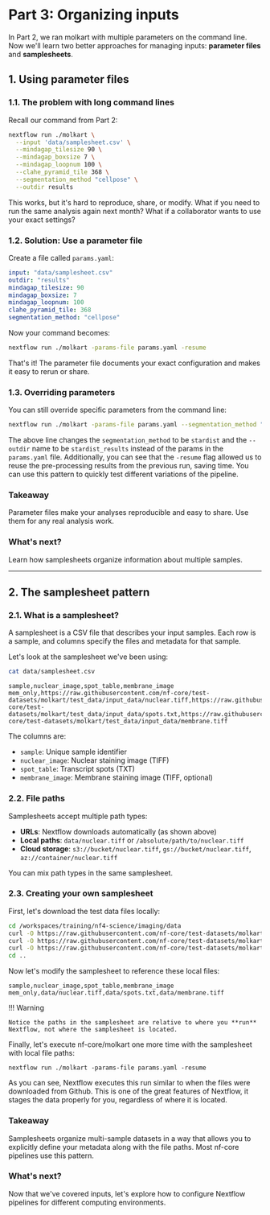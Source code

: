# Part 3: Organizing inputs

In Part 2, we ran molkart with multiple parameters on the command line.
Now we'll learn two better approaches for managing inputs: **parameter files** and **samplesheets**.

## 1. Using parameter files

### 1.1. The problem with long command lines

Recall our command from Part 2:

```bash
nextflow run ./molkart \
  --input 'data/samplesheet.csv' \
  --mindagap_tilesize 90 \
  --mindagap_boxsize 7 \
  --mindagap_loopnum 100 \
  --clahe_pyramid_tile 368 \
  --segmentation_method "cellpose" \
  --outdir results
```

This works, but it's hard to reproduce, share, or modify.
What if you need to run the same analysis again next month?
What if a collaborator wants to use your exact settings?

### 1.2. Solution: Use a parameter file

Create a file called `params.yaml`:

```yaml title="params.yaml"
input: "data/samplesheet.csv"
outdir: "results"
mindagap_tilesize: 90
mindagap_boxsize: 7
mindagap_loopnum: 100
clahe_pyramid_tile: 368
segmentation_method: "cellpose"
```

Now your command becomes:

```bash
nextflow run ./molkart -params-file params.yaml -resume
```

That's it! The parameter file documents your exact configuration and makes it easy to rerun or share.

### 1.3. Overriding parameters

You can still override specific parameters from the command line:

```bash
nextflow run ./molkart -params-file params.yaml --segmentation_method "stardist" --outdir stardist_results -resume
```

The above line changes the `segmentation_method` to be `stardist` and the `--outdir` name to be `stardist_results` instead of the params in the `params.yaml` file.
Additionally, you can see that the `-resume` flag allowed us to reuse the pre-processing results from the previous run, saving time.
You can use this pattern to quickly test different variations of the pipeline.

### Takeaway

Parameter files make your analyses reproducible and easy to share.
Use them for any real analysis work.

### What's next?

Learn how samplesheets organize information about multiple samples.

---

## 2. The samplesheet pattern

### 2.1. What is a samplesheet?

A samplesheet is a CSV file that describes your input samples.
Each row is a sample, and columns specify the files and metadata for that sample.

Let's look at the samplesheet we've been using:

```bash
cat data/samplesheet.csv
```

```csv title="samplesheet.csv"
sample,nuclear_image,spot_table,membrane_image
mem_only,https://raw.githubusercontent.com/nf-core/test-datasets/molkart/test_data/input_data/nuclear.tiff,https://raw.githubusercontent.com/nf-core/test-datasets/molkart/test_data/input_data/spots.txt,https://raw.githubusercontent.com/nf-core/test-datasets/molkart/test_data/input_data/membrane.tiff
```

The columns are:

- `sample`: Unique sample identifier
- `nuclear_image`: Nuclear staining image (TIFF)
- `spot_table`: Transcript spots (TXT)
- `membrane_image`: Membrane staining image (TIFF, optional)

### 2.2. File paths

Samplesheets accept multiple path types:

- **URLs**: Nextflow downloads automatically (as shown above)
- **Local paths**: `data/nuclear.tiff` or `/absolute/path/to/nuclear.tiff`
- **Cloud storage**: `s3://bucket/nuclear.tiff`, `gs://bucket/nuclear.tiff`, `az://container/nuclear.tiff`

You can mix path types in the same samplesheet.

### 2.3. Creating your own samplesheet

First, let's download the test data files locally:

```bash
cd /workspaces/training/nf4-science/imaging/data
curl -O https://raw.githubusercontent.com/nf-core/test-datasets/molkart/test_data/input_data/nuclear.tiff
curl -O https://raw.githubusercontent.com/nf-core/test-datasets/molkart/test_data/input_data/spots.txt
curl -O https://raw.githubusercontent.com/nf-core/test-datasets/molkart/test_data/input_data/membrane.tiff
cd ..
```

Now let's modify the samplesheet to reference these local files:

```csv title="samplesheet.csv"
sample,nuclear_image,spot_table,membrane_image
mem_only,data/nuclear.tiff,data/spots.txt,data/membrane.tiff
```

!!! Warning

    Notice the paths in the samplesheet are relative to where you **run** Nextflow, not where the samplesheet is located.

Finally, let's execute nf-core/molkart one more time with the samplesheet with local file paths:

`nextflow run ./molkart -params-file params.yaml -resume`

As you can see, Nextflow executes this run similar to when the files were downloaded from Github. This is one of the great features of Nextflow, it stages the data properly for you, regardless of where it is located.

### Takeaway

Samplesheets organize multi-sample datasets in a way that allows you to explicitly define your metadata along with the file paths.
Most nf-core pipelines use this pattern.

### What's next?

Now that we've covered inputs, let's explore how to configure Nextflow pipelines for different computing environments.
